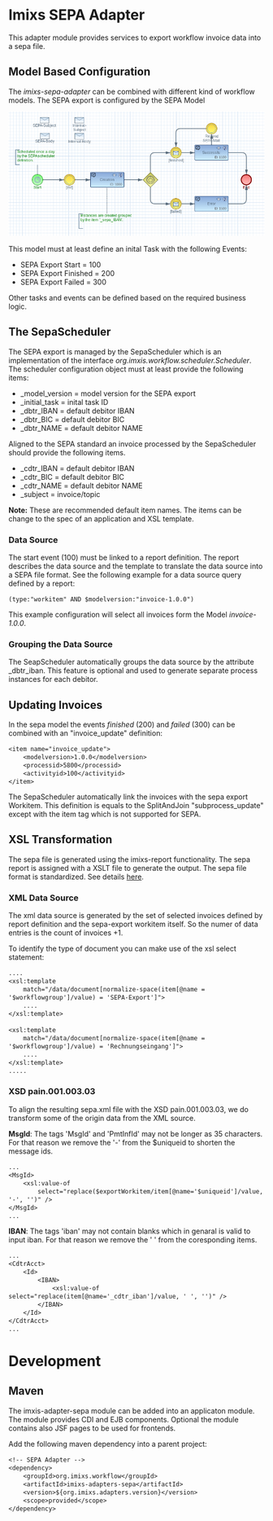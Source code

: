 # Imixs SEPA Adapter

This adapter module provides services to export workflow invoice data into a sepa file.


## Model Based Configuration

The _imixs-sepa-adapter_ can be combined with different kind of workflow models. The SEPA export is configured by the SEPA Model

<img src="sepa-export.png" />

This model must at least define an inital Task with the following Events:

 * SEPA Export Start = 100
 * SEPA Export Finished = 200
 * SEPA Export Failed = 300
 
Other tasks and events can be defined based on the required business logic. 


## The SepaScheduler

The SEPA export is managed by the SepaScheduler which is an implementation of the interface _org.imxis.workflow.scheduler.Scheduler_.
The scheduler configuration object must at least provide the following items:

 * \_model\_version = model version for the SEPA export
 * \_initial\_task = inital task ID
 * \_dbtr\_IBAN = default debitor IBAN  
 * \_dbtr\_BIC = default debitor BIC 
 * \_dbtr\_NAME = default debitor NAME 
 
Aligned to the SEPA standard an invoice processed by the SepaScheduler should provide the following items. 

 * \_cdtr\_IBAN = default debitor IBAN  
 * \_cdtr\_BIC = default debitor BIC 
 * \_cdtr\_NAME = default debitor NAME 
 * \_subject = invoice/topic


**Note:** These are recommended default item names. The items can be change to the spec of an application and XSL template.   
 
### Data Source
 
The start event (100) must be linked to a report definition. The report describes the data source and the template to translate the 
data source into a SEPA file format. See the following example for a data source query defined by a report:

	(type:"workitem" AND $modelversion:"invoice-1.0.0")

This example configuration will select all invoices form the Model _invoice-1.0.0_. 


### Grouping the Data Source

The SeapScheduler automatically groups the data source by the attribute \_dbtr\_iban. This feature is optional and used to generate separate process instances for each debitor. 



## Updating Invoices

In the sepa model the events _finished_ (200) and _failed_ (300)  can be combined with an "invoice_update" definition:

	<item name="invoice_update">
		<modelversion>1.0.0</modelversion>
		<processid>5800</processid>
		<activityid>100</activityid>
	</item>

The SepaScheduler automatically link the invoices with the sepa export Workitem.
This definition is equals to the SplitAndJoin "subprocess_update" except with the item tag which is not supported for SEPA. 	




## XSL Transformation

The sepa file is generated using the imixs-report functionality. The sepa report is assigned with a XSLT file to generate the output.
The sepa file format is standardized. See details [here](http://www.sepaforcorporates.com/sepa-implementation/sepa-xml-in-a-nutshell/).

### XML Data Source

The xml data source is generated by the set of selected invoices defined by report definition and the sepa-export workitem itself. So the numer of data entries is the count of invoices +1. 

To identify the type of document you can make use of the xsl select statement:


	....
	<xsl:template
		match="/data/document[normalize-space(item[@name = '$workflowgroup']/value) = 'SEPA-Export']">
		....
	</xsl:template>
	
	<xsl:template
		match="/data/document[normalize-space(item[@name = '$workflowgroup']/value) = 'Rechnungseingang']">
		....
	</xsl:template>
	.....


### XSD pain.001.003.03

To align the resulting sepa.xml file with the XSD pain.001.003.03, we do transform some of the origin data from the XML source.

__MsgId__: The tags 'MsgId' and 'PmtInfId' may not be longer as 35 characters. For that reason we remove the '-' from the $uniqueid to shorten the message ids. 

	...
	<MsgId>
		<xsl:value-of
			select="replace($exportWorkitem/item[@name='$uniqueid']/value, '-', '')" />
	</MsgId>
	...

__IBAN__: The tags 'iban' may not contain blanks which in genaral is valid to input iban. For that reason we remove the ' ' from the coresponding items.

	
	...
	<CdtrAcct>
		<Id>
			<IBAN>
				<xsl:value-of select="replace(item[@name='_cdtr_iban']/value, ' ', '')" />
			</IBAN>
		</Id>
	</CdtrAcct>
	...

# Development

## Maven


The imxis-adapter-sepa module can be added into an applicaton module. The module provides CDI and EJB components. Optional the module contains also JSF pages to be used for frontends. 

Add the following maven dependency into a parent project:


	<!-- SEPA Adapter -->
	<dependency>
		<groupId>org.imixs.workflow</groupId>
		<artifactId>imixs-adapters-sepa</artifactId>
		<version>${org.imixs.adapters.version}</version>
		<scope>provided</scope>
	</dependency>
	
